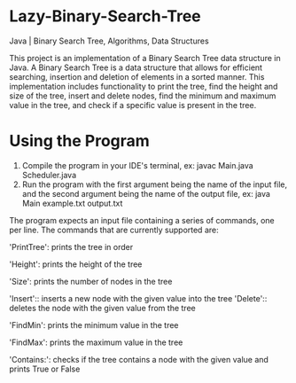 # Lazy-Binary-Search-Tree
Java | Binary Search Tree, Algorithms, Data Structures

This project is an implementation of a Binary Search Tree data structure in Java. A Binary Search Tree is a data structure that allows for efficient searching, insertion and deletion of elements in a sorted manner. This implementation includes functionality to print the tree, find the height and size of the tree, insert and delete nodes, find the minimum and maximum value in the tree, and check if a specific value is present in the tree.

# Using the Program

1. Compile the program in your IDE's terminal, ex: javac Main.java Scheduler.java
2. Run the program with the first argument being the name of the input file, and the second argument being the name of the output file, ex: java Main example.txt output.txt

The program expects an input file containing a series of commands, one per line. The commands that are currently supported are:

'PrintTree': prints the tree in order

'Height': prints the height of the tree

'Size': prints the number of nodes in the tree

'Insert':<value>: inserts a new node with the given value
  into the tree
'Delete':<value>: deletes the node with the given value from the tree
  
'FindMin': prints the minimum value in the tree
  
'FindMax': prints the maximum value in the tree
  
'Contains:<value>': checks if the tree contains a node with the given value and prints True or False
